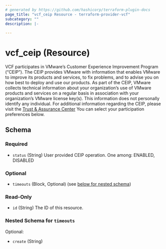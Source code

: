 ```yaml
---
# generated by https://github.com/hashicorp/terraform-plugin-docs
page_title: "vcf_ceip Resource - terraform-provider-vcf"
subcategory: ""
description: |-
  
---
```


# vcf_ceip (Resource)


VCF participates in VMware’s Customer Experience Improvement Program (“CEIP”).
The CEIP provides VMware with information that enables VMware to improve its products and services, to fix problems,
and to advise you on how best to deploy and use our products. As part of the CEIP, VMware collects technical
information about your organization’s use of VMware products and services on a regular basis in association
with your organization’s VMware license key(s). This information does not personally identify any individual.
For additional information regarding the CEIP, please visit the [Trust & Assurance Center](https://www.vmware.com/solutions/trustvmware/ceip.html)
You can select your participation preferences below.


<!-- schema generated by tfplugindocs -->
## Schema

### Required

- `status` (String) User provided CEIP operation. One among: ENABLED, DISABLED

### Optional

- `timeouts` (Block, Optional) (see [below for nested schema](#nestedblock--timeouts))

### Read-Only

- `id` (String) The ID of this resource.

<a id="nestedblock--timeouts"></a>
### Nested Schema for `timeouts`

Optional:

- `create` (String)


